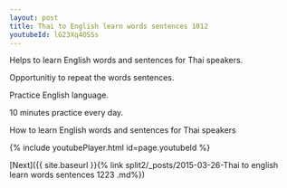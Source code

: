 ```yaml
---
layout: post
title: Thai to English learn words sentences 1012 
youtubeId: lG23Xq4OSSs
---
```

 
 
Helps to learn English words and sentences for Thai speakers.

Opportunitiy to repeat the words sentences. 

Practice English language. 
 
10 minutes practice every day. 
 
How to learn English words and sentences for Thai speakers 
 
{% include youtubePlayer.html id=page.youtubeId %}
 
 
[Next]({{ site.baseurl }}{% link  split2/_posts/2015-03-26-Thai to english learn words sentences 1223 .md%})
 
